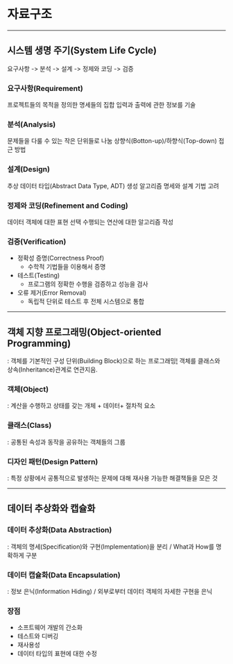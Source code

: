 # 자료구조

---

## 시스템 생명 주기(System Life Cycle)

요구사항 -> 분석 -> 설계 -> 정제와 코딩 -> 검증

### 요구사항(Requirement)

프로젝트들의 목적을 정의한 명세들의 집합
입력과 출력에 관한 정보를 기술

### 분석(Analysis)

문제들을 다룰 수 있는 작은 단위들로 나눔
상향식(Botton-up)/하향식(Top-down) 접근 방법

### 설계(Design)

추상 데이터 타입(Abstract Data Type, ADT) 생성
알고리즘 명세와 설계 기법 고려

### 정제와 코딩(Refinement and Coding)

데이터 객체에 대한 표현 선택
수행되는 연산에 대한 알고리즘 작성

### 검증(Verification)

-   정확성 증명(Correctness Proof)
    -   수학적 기법들을 이용해서 증명
-   테스트(Testing)
    -   프로그램의 정확한 수행을 검증하고 성능을 검사
-   오류 제거(Error Removal)
    -   독립적 단위로 테스트 후 전체 시스템으로 통합

---

## 객체 지향 프로그래밍(Object-oriented Programming)

: 객체를 기본적인 구성 단위(Building Block)으로 하는 프로그래밍[!](https://ko.wikipedia.org/wiki/%EA%B0%9D%EC%B2%B4_%EC%A7%80%ED%96%A5_%ED%94%84%EB%A1%9C%EA%B7%B8%EB%9E%98%EB%B0%8D) 객체를 클래스와 상속(Inheritance)관계로 연관지음.

### 객체(Object)

: 계산을 수행하고 상태를 갖는 개체 + 데이터+ 절차적 요소

### 클래스(Class)

: 공통된 속성과 동작을 공유하는 객체들의 그룹

### 디자인 패턴(Design Pattern)

: 특정 상황에서 공통적으로 발생하는 문제에 대해 재사용 가능한 해결책들을 모은 것

---

## 데이터 추상화와 캡슐화

### 데이터 추상화(Data Abstraction)

: 객체의 명세(Specification)와 구현(Implementation)을 분리 / What과 How를 명확하게 구분

### 데이터 캡슐화(Data Encapsulation)

: 정보 은닉(Information Hiding) / 외부로부터 데이터 객체의 자세한 구현을 은닉

### 장점

-   소프트웨어 개발의 간소화
-   테스트와 디버깅
-   재사용성
-   데이터 타입의 표현에 대한 수정

